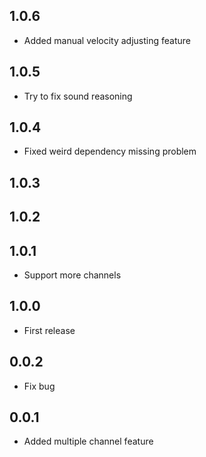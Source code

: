 ## 1.0.6

* Added manual velocity adjusting feature

## 1.0.5

* Try to fix sound reasoning

## 1.0.4

* Fixed weird dependency missing problem

## 1.0.3
## 1.0.2
## 1.0.1

* Support more channels

## 1.0.0

* First release

## 0.0.2

* Fix bug

## 0.0.1

* Added multiple channel feature
